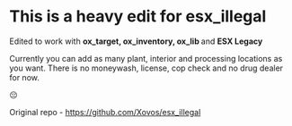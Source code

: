 # This is a heavy edit for esx_illegal 
Edited to work with <b>ox_target, ox_inventory, ox_lib </b> and <b>ESX Legacy</b>

Currently you can add as many plant, interior and processing locations as you want. There is no moneywash, license, cop check and no drug dealer for now.

😔

Original repo - https://github.com/Xovos/esx_illegal

